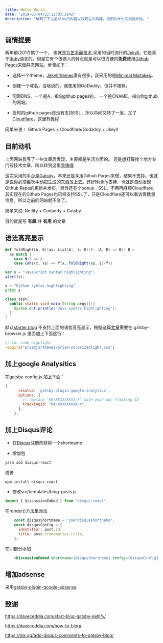 ```yaml
---
title: Hello World
date: "2019-05-04T22:12:03.284Z"
description: "解释了下之前blog的构建以及现在的构建。说明为什么又另起炉灶。"
---
```

## 前情提要

两年前(2017)搞了一个， 也就是[为艺术而技术](http://yuanqingfei.me),采用的当时流行的[Jekyll](https://jekyllrb.com/)，它是基于[Ruby](https://www.ruby-lang.org/en/)语言的。但是它有个很诱人的特点就是可以很方便的**免费**使用[Github Pages](https://pages.github.com/)来做静态网站。步骤如下：

* 选择一个theme，[Jekyllthemes](http://jekyllthemes.org/)里有很多，我采用的是[Minimal Mistakes](https://mademistakes.com/work/minimal-mistakes-jekyll-theme/)。

* 创建一个域名，没啥说的。我使用的GoDaddy，但并不推荐。

* 配置DNS，一个是A，指向github pages的。 一个是CNAME，指向你github的网站。

* 当时的github pages还没有支持SSL，所以中间又转了一层，加了[Cloudflare](https://www.cloudflare.com/)，这里有[教程](https://www.codementor.io/landonpatmore/how-to-setup-a-static-website-using-github-pages-and-cloudflare-with-your-own-domain-name-jb99nbuoe)

简单来说： Github Pages + Cloudflare/Godaddy + Jkeyll

## 目前动机

上面网站我写了一些文章后发现，主要都是生活方面的。 还是想打算找个地方专门写技术文章。所以转到这里[青梅嗅](htts://yuanqingfei.com)

这次采用的平台是[Gatsby](https://www.gatsbyjs.org)。本来还是享用Github Pages来做，结果不支持，也就是说你必须每次手动把生成的东西放上去。还好[Netlify](https://www.netlify.com/)支持，也就是自动发现Github Repo的更新并发布。另外还有个bonus：SSL，不用再麻烦Cloudflare，其实现在的Github Pages也已经支持SSL了，只是Cloudflare还可以看访客数量信息，所以之前的网站就不变了。

简单来说: Netlify + Godaddy + Gatsby

目的就是写 **有趣** 并 **有用** 的文章

## 语法高亮显示

```scala
def foldRight[A, B](as: List[A], z: B)(f: (A, B) => B): B = 
  as match {
    case Nil => z
    case Cons(x, xs) => f(x, foldRight(xs, z)(f))
```

```javascript
var s = "JavaScript syntax highlighting";
alert(s);
```

```python
s = "Python syntax highlighting"
print s
```

```java
class Test{
  public static void main(String args[]){
    System.out.println("Java syntax highlighting");
  }
}
```

默认[starter blog](https://github.com/gatsbyjs/gatsby-starter-blog) 不支持上面的语言高亮显示，根据这篇[文章](https://reactgo.com/gatsbyblog/syntaxhighlighting/)需要在 gatsby-browser.js 里面加上下面这行：

```javascript
// for code highlight
require("prismjs/themes/prism-solarizedlight.css")
```

## 加上google Analysitics

在gatsby-config.js 加上下面：

```javascript
{
      resolve: `gatsby-plugin-google-analytics`,
      options: {
        // replace "UA-XXXXXXXXX-X" with your own Tracking ID
        trackingId: "UA-XXXXXXXXX-X",
      },
    },
```

## 加上Disqus评论

* 在[Disqus](https://disqus.com/)注册而获得一个shortname

* 增加包
```bash
yarn add disqus-react
```
或者
```bash
npm install disqus-react
```

* 修改src/templates/blog-posts.js
```javascript
import { DiscussionEmbed } from "disqus-react";
```
在render()方法里添加
```javascript
    const disqusShortname = "yourdisqusshortname";
    const disqusConfig = {
      identifier: post.id,
      title: post.frontmatter.title,
    };
```
在UI部分添加
```html
    <DiscussionEmbed shortname={disqusShortname} config={disqusConfig} />
```

## 增加adsense

采用[gatsby-plugin-google-adsense](https://www.npmjs.com/package/gatsby-plugin-google-adsense)

## 致谢

https://daveceddia.com/start-blog-gatsby-netlify/

https://daveceddia.com/how-to-blog/

https://mk.gg/add-disqus-comments-to-gatsby-blog/
